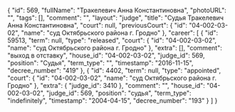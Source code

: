 {
    "id": 569,
    "fullName": "Тракелевич Анна Константиновна",
    "photoURL": "",
    "tags": [],
    "comment": "",
    "layout": "judge",
    "title": "Судья Тракелевич Анна Константиновна",
    "court": null,
    "previousCourt": {
        "id": "04-002-03-02",
        "name": "суд Октябрьского района г. Гродно"
    },
    "career": [
        {
            "id": 59513,
            "term": null,
            "type": "released",
            "court": {
                "id": "04-002-03-02",
                "name": "суд Октябрьского района г. Гродно"
            },
            "extra": [],
            "comment": "выход в отставку",
            "house_id": "04-002-03-02",
            "judge_id": 569,
            "position": "Судья",
            "term_type": "",
            "timestamp": "2016-11-15",
            "decree_number": "419"
        },
        {
            "id": 4402,
            "term": null,
            "type": "appointed",
            "court": {
                "id": "04-002-03-02",
                "name": "суд Октябрьского района г. Гродно"
            },
            "extra": {
                "judge_id": 3410
            },
            "comment": "",
            "house_id": "04-002-03-02",
            "judge_id": 569,
            "position": "судья",
            "term_type": "indefinitely",
            "timestamp": "2004-04-15",
            "decree_number": "193"
        }
    ]
}